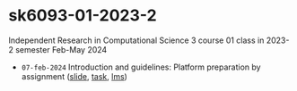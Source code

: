 # sk6093-01-2023-2
Independent Research in Computational Science 3 course 01 class in 2023-2 semester Feb-May 2024
+ `07-feb-2024` Introduction and guidelines: Platform preparation by assignment ([slide](https://osf.io/jyczk), [task](https://github.com/dudung/sk6093-01-2023-2/issues/1), [lms]())
